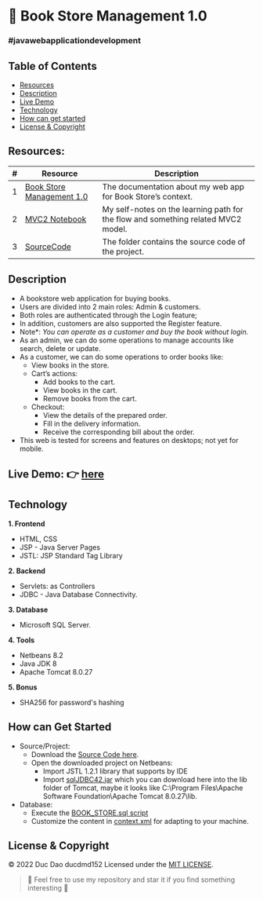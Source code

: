 # 🥪 Book Store Management 1.0
### #javawebapplicationdevelopment

## Table of Contents
- [Resources](#resources)
- [Description](#description)
- [Live Demo](#live-demo--here)
- [Technology](#technology)
- [How can get started](#how-can-get-started)
- [License & Copyright](sqljdbc42.jarr)

## **Resources:**

| # | Resource | Description |
| --- | --- | --- |
| 1 | [Book Store Management 1.0](https://github.com/ducdmd152/BookStoreManagement_1.0) | The documentation about my web app for Book Store’s context. |
| 2 | [MVC2 Notebook](https://github.com/ducdmd152/BookStoreManagement_1.0/tree/main/MVC2) | My self-notes on the learning path for the flow and something related MVC2 model. |
| 3 | [SourceCode](https://github.com/ducdmd152/BookStoreManagement_1.0/tree/main/SourceCode) | The folder contains the source code of the project. |

## Description

- A bookstore web application for buying books.
- Users are divided into 2 main roles: Admin & customers.
- Both roles are authenticated through the Login feature;
- In addition, customers are also supported the Register feature.
- Note*: *You can operate as a customer and buy the book without login.*
- As an admin, we can do some operations to manage accounts like search, delete or update.
- As a customer, we can do some operations to order books like:
    - View books in the store.
    - Cart’s actions:
        - Add books to the cart.
        - View books in the cart.
        - Remove books from the cart.
    - Checkout:
        - View the details of the prepared order. 
        - Fill in the delivery information.  
        - Receive the corresponding bill about the order.  
- This web is tested for screens and features on desktops; not yet for mobile.

## Live Demo: 👉 [here](https://youtu.be/2roK4iK80VU)

## Technology

**1. Frontend**

- HTML, CSS
- JSP - Java Server Pages
- JSTL: JSP Standard Tag Library

**2. Backend**

- Servlets: as Controllers
- JDBC - Java Database Connectivity.

**3. Database**

- Microsoft SQL Server.

**4. Tools**

- Netbeans 8.2
- Java JDK 8
- Apache Tomcat 8.0.27

**5. Bonus**
- SHA256 for password's hashing 

## How can Get Started

- Source/Project:
    - Download the [Source Code here](https://github.com/ducdmd152/BookStoreManagement_1.0/tree/main/SourceCode).
    - Open the downloaded project on Netbeans:
        - Import JSTL 1.2.1 library that supports by IDE
        - Import [sqlJDBC42.jar](https://github.com/ducdmd152/BookStoreManagement_1.0/blob/main/sqljdbc42.jarr) which you can download here into the lib folder of Tomcat,
        maybe it looks like C:\Program Files\Apache Software Foundation\Apache Tomcat 8.0.27\lib.
- Database:
    - Execute the [BOOK_STORE.sql script](https://github.com/ducdmd152/BookStoreManagement_1.0/blob/main/BOOK_STORE.sql)
    - Customize the content in [context.xml](https://github.com/ducdmd152/BookStoreManagement_1.0/blob/main/SourceCode/web/META-INF/context.xml) for adapting to your machine.
   

## License & Copyright
&copy; 2022 Duc Dao ducdmd152 Licensed under the [MIT LICENSE](https://github.com/ducdmd152/BookStoreManagement_1.0/blob/main/LICENSE).

> 🤟 Feel free to use my repository and star it if you find something interesting 🤟

